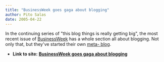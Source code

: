 ```yaml
---
title: "BusinessWeek goes gaga about blogging"
author: Pito Salas
date: 2005-04-22
---
```


In the continuing series of "this blog things is really getting big", the most
recent issue of [BusinessWeek](<http://businessweek.com/>) has a whole section
all about blogging. Not only that, but they've started their own [meta-
blog](<http://www.businessweek.com/the_thread/blogspotting/>).


* **Link to site:** **[BusinessWeek goes gaga about blogging](None)**
